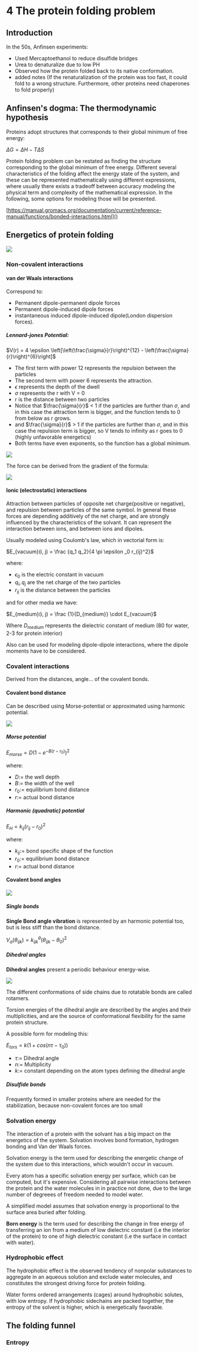 # 4 The protein folding problem
## Introduction
In the 50s, Anfinsen experiments:
- Used Mercaptoethanol to reduce disulfide bridges
- Urea to denaturalize due to low PH
- Observed how the protein folded back to its native conformation.
- added notes (If the renaturalization of the protein was too fast, it could fold to a wrong structure. Furthermore, other proteins need chaperones to fold properly)

## Anfinsen's dogma: The thermodynamic hypothesis

Proteins adopt structures that corresponds to their global minimum of free energy:

$\Delta G = \Delta H - T \Delta S$

Protein folding problem can be restated as finding the structure corresponding to the global minimum of free energy. Different several characteristics of the folding affect the energy state of the system, and these can be represented mathematically using different expressions, where usually there exists a tradeoff between accuracy modeling the physical term and complexity of the mathematical expression. In the following, some options for modeling those will be presented.

[https://manual.gromacs.org/documentation/current/reference-manual/functions/bonded-interactions.html]()

## Energetics of protein folding
![](./images/driv-forc.png)

### Non-covalent interactions
#### van der Waals interactions

Correspond to:

- Permanent dipole-permanent dipole forces
- Permanent dipole-induced dipole forces
- instantaneous induced dipole-induced dipole(London dispersion forces).


##### Lennard-jones Potential:

$V(r) = 4 \epsilon \left[\left(\frac{\sigma}{r}\right)^{12} - \left(\frac{\sigma}{r}\right)^{6}\right]$

- The first term with power 12 represents the repulsion between the particles
- The second term with power 6 represents the attraction.
- $\epsilon$ represents the depth of the dwell
- $\sigma$ represents the r with V = 0
- r is the distance between two particles
- Notice that $\frac{\sigma}{r}$ < 1 if the particles are further than $\sigma$, and in this case the attraction term is bigger, and the function tends to 0 from below as r grows.
- and $\frac{\sigma}{r}$ > 1 if the particles are further than $\sigma$, and in this case the repulsion term is bigger, so V tends to infinity as r goes to 0 (highly unfavorable energetics)
- Both terms have even exponents, so the function has a global minimum.

![](./images/lennard.png)

The force can be derived from the gradient of the formula:

![](./images/grad_lenn.png)

#### Ionic (electrostatic) interactions

Attraction between particles of opposite net charge(positive or negative), and repulsion between particles of the same symbol. In general these forces are depending additively of the net charge, and are strongly influenced by the characteristics of the solvant. It can represent the interaction between ions, and between ions and dipoles.

Usually modeled using Coulomb's law, which in vectorial form is:

$E_{vacuum}(i, j) = \frac {q_1 q_2}{4 \pi \epsilon _0 r_{ij}^2}$

where:

- $\epsilon _0$ is the electric constant in vacuum
- $q_i, q_j$ are the net charge of the two particles
- $r_{ij}$ is the distance between the particles

and for other media we have:

$E_{medium}(i, j) = \frac {1}{D_{medium}} \cdot E_{vacuum}$

Where $D_{medium}$ represents the dielectric constant of medium (80 for water, 2-3 for protein interior)

Also can be used for modeling dipole-dipole interactions, where the dipole moments have to be considered.

### Covalent interactions

Derived from the distances, angle... of the covalent bonds.

#### Covalent bond distance

Can be described using Morse-potential or approximated using harmonic potential.

![](./images/harm-morse.png)

##### Morse potential

$E_{morse} = D(1 - e^{-B(r-r_0)})^2$

where:
- $D :=$  the well depth
- $B :=$ the width of the well
- $r_0 :=$ equilibrium bond distance
- $r :=$ actual bond distance

##### Harmonic (quadratic) potential

$E_H = k_{ij} (r_{ij} - r_0)^2$

where:
- $k_{ij} :=$ bond specific shape of the function
- $r_0 :=$ equilibrium bond distance
- $r :=$ actual bond distance

#### Covalent bond angles

![](./images/bond-angle-theta.png)

##### Single bonds
**Single Bond angle vibration** is represented by an harmonic potential too, but is less stiff than the bond distance.

$V_{a}(\theta_{ijk}) = k_{ijk}^\theta (\theta_{ijk} - \theta_0)^2$

##### Dihedral angles
**Dihedral angles** present a periodic behaviour energy-wise.

![](./images/torsion-ethane.png)

The different conformations of side chains due to rotatable bonds are called rotamers.

Torsion energies of the dihedral angle are described by the angles and their multiplicities, and are the source of conformational flexibility for the same protein structure.

A possible form for modeling this:

$E_{tors} = k(1 + cos(n \tau - \tau_0))$

- $\tau :=$ Dihedral angle
- $n :=$ Multiplicity
- $k :=$ constant depending on the atom types defining the dihedral angle

##### Disulfide bonds

Frequently formed in smaller proteins where are needed for the stabilization, because non-covalent forces are too small

### Solvation energy

The interaction of a protein with the solvant has a big impact on the energetics of the system. Solvation involves bond formation, hydrogen bonding and Van der Waals forces.

Solvation energy is the term used for describing the energetic change of the system due to this interactions, which wouldn't occur in vacuum.

Every atom has a specific solvation energy per surface, which can be computed, but it's expensive. Considering all pairwise interactions between the protein and the water molecules in in practice not done, due to the large number of degreees of freedom needed to model water.

A simplified model assumes that solvation energy is proportional to the surface area buried after folding.

**Born energy** is the term used for describing the change in free energy of transferring an ion from a medium of low dielectric constant (i.e the interior of the protein) to one of high dielectric constant (i.e the surface in contact with water).

### Hydrophobic effect

The hydrophobic effect is the observed tendency of nonpolar substances to aggregate in an aqueous solution and exclude water molecules, and constitutes the strongest driving force for protein folding.

Water forms ordered arrangements (cages) around hydrophobic solutes, with low entropy. If hydrophobic sidechains are packed together, the entropy of the solvent is higher, which is energetically favorable.

## The folding funnel

### Entropy
